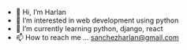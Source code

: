 - 👋 Hi, I’m Harlan
- 👀 I’m interested in web development using python
- 🌱 I’m currently learning python, django, react
- 📫 How to reach me ... sanchezharlan@gmail.com

<!---
sanchezharlan/sanchezharlan is a ✨ special ✨ repository because its `README.md` (this file) appears on your GitHub profile.
You can click the Preview link to take a look at your changes.
--->
